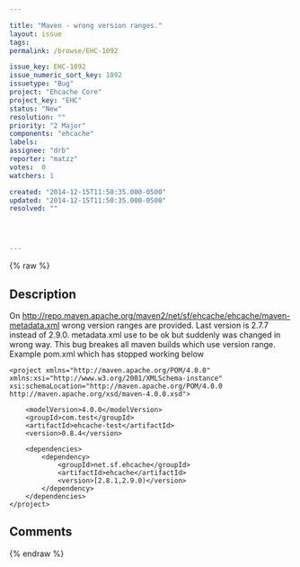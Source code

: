 ```yaml
---

title: "Maven - wrong version ranges."
layout: issue
tags: 
permalink: /browse/EHC-1092

issue_key: EHC-1092
issue_numeric_sort_key: 1092
issuetype: "Bug"
project: "Ehcache Core"
project_key: "EHC"
status: "New"
resolution: ""
priority: "2 Major"
components: "ehcache"
labels: 
assignee: "drb"
reporter: "matzz"
votes:  0
watchers: 1

created: "2014-12-15T11:50:35.000-0500"
updated: "2014-12-15T11:50:35.000-0500"
resolved: ""




---
```


{% raw %}

## Description

<div markdown="1" class="description">

On http://repo.maven.apache.org/maven2/net/sf/ehcache/ehcache/maven-metadata.xml wrong version ranges are provided. Last version is 2.7.7 instead of 2.9.0.
metadata.xml use to be ok but suddenly was changed in wrong way. This bug breakes all maven builds which use version range. Example pom.xml which has stopped working below

```
<project xmlns="http://maven.apache.org/POM/4.0.0" xmlns:xsi="http://www.w3.org/2001/XMLSchema-instance" xsi:schemaLocation="http://maven.apache.org/POM/4.0.0 http://maven.apache.org/xsd/maven-4.0.0.xsd">

	<modelVersion>4.0.0</modelVersion>
	<groupId>com.test</groupId>
	<artifactId>ehcache-test</artifactId>
	<version>0.8.4</version>

	<dependencies>
	    <dependency>
		    <groupId>net.sf.ehcache</groupId>
		    <artifactId>ehcache</artifactId>
		    <version>[2.8.1,2.9.0)</version>
	    </dependency>
	</dependencies>
</project>
```


</div>

## Comments



{% endraw %}
